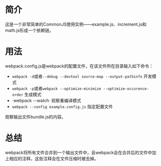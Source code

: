# 简介
这是一个非常简单的CommonJS使用实例——example.js、increment.js和math.js形成一个依赖链。

# 用法
webpack.config.js是webpack的配置文件，在该文件所在目录输入如下命令：
- `webpack -d`或者`--debug --devtool source-map --output-pathinfo` 开发模式
- `webpack -p`或者`webpack --optimize-minimize --optimize-occurence-order` 生成模式
- ·webpack --watch· 观察重编译模式
- `webpack --config example.config.js` 指定配置文件

观察输出文件bundle.js的内容。

# 总结
webpack将所有文件合并到一个输出文件中，且webpack会在合并后的文件中加上相应的注释，这些注释会在文件压缩时被去掉。




